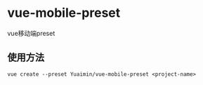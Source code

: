 # vue-mobile-preset
vue移动端preset
## 使用方法
```
vue create --preset Yuaimin/vue-mobile-preset <project-name>
```
